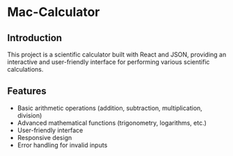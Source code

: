# Mac-Calculator
## Introduction

This project is a scientific calculator built with React and JSON, providing an interactive and user-friendly interface for performing various scientific calculations.

## Features

- Basic arithmetic operations (addition, subtraction, multiplication, division)
- Advanced mathematical functions (trigonometry, logarithms, etc.)
- User-friendly interface
- Responsive design
- Error handling for invalid inputs
